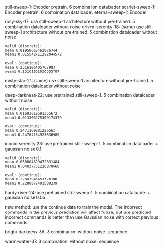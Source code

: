 still-sweep-1: Encoder pretrain. 6 combination dataloader
scarlet-sweep-1: Encoder pretrain. 6 combination dataloader.
eternal-sweep-1: Encoder

rosy-sky-17: use still-sweep-1 architecture without pre-trained. 5 combination dataloader without noise
driven-serenity-18: (same) use still-sweep-1 architecture without pre-trained. 5 combination dataloader without noise

    valid (discrete):
    mean 0.01950665463076744
    mean1 0.015542711292044572

    eval: (continue):
    mean 0.2316106405767983
    mean1 0.23161862636355787
misty-star-21: (same) use still-sweep-1 architecture without pre-trained. 5 combination dataloader without noise


deep-darkness-22: use pretrained still-sweep-1. 5 combination dataloader without noise

    valid (discrete):
    mean 0.01693619591355672
    mean1 0.013303275309174379

    eval: (continue):
    mean 0.2471169881226562
    mean1 0.24764134923836909
iconic-serenity-23: use pretrained still-sweep-1. 5 combination dataloader + gaussian noise 0.1

    valid (discrete):
    mean 0.050804699472831484
    mean1 0.04037751220870666

    eval: (continue):
    mean 0.22887945453326106
    mean1 0.2288872401588239
hardy-river-24: use pretrained still-sweep-1. 5 combination dataloader + gaussian noise 0.05

new method:
use the continue data to train the model. The incorrect commands in the previous prediction will affect future,
but use predicted incorrect commands is better than use Gaussian noise with correct previous commands.

bright-darkness-36: 3 combination. without noise. sequence 

warm-water-37: 3 combination. without noise. sequence 






